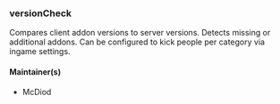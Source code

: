 ### versionCheck
Compares client addon versions to server versions. Detects missing or additional addons. Can be configured to kick people per category via ingame settings.

#### Maintainer(s)
* McDiod
